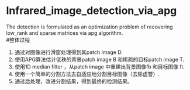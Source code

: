 # Infrared_image_detection_via_apg
The detection is formulated as an optimization problem of recovering low_rank and sparse matrices via apg algorithm.  
#整体过程
1. 通过对图像进行滑窗处理得到其patch image D.
2. 使用APG算法估计低秩的背景patch image B 和稀疏的目标patch image T.
3. 使用1D median filter ，从patch image 中重建出背景图像fb 和目标图像 ft.
4. 使用一个简单的分割方法去自适应地分割目标图像（去除虚警）.
5. 通过后处理，改进分割结果，得到最终的检测结果。
